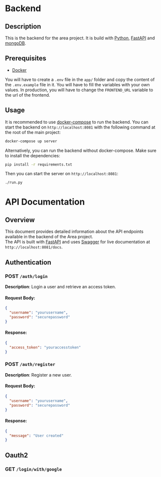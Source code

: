 # Backend

## Description

This is the backend for the area project. It is build with [Python](https://www.python.org/), [FastAPI](https://fastapi.tiangolo.com/) and [mongoDB](https://www.mongodb.com/).

## Prerequisites

- [Docker](https://docs.docker.com/get-docker/)

You will have to create a `.env` file in the `app/` folder and copy the content of the `.env.example` file in it. You will have to fill the variables with your own values.
In production, you will have to change the `FRONTEND_URL` variable to the url of the frontend.

## Usage

It is recommended to use [docker-compose](https://docs.docker.com/compose/) to run the backend. You can start the backend on `http://localhost:8081` with the following command at the root of the main project:

```bash
docker-compose up server
```

Alternatively, you can run the backend without docker-compose. Make sure to install the dependencies:

```bash
pip install -r requirements.txt
```

Then you can start the server on `http://localhost:8081`:

```bash
./run.py
```

# API Documentation

## Overview

This document provides detailed information about the API endpoints available in the backend of the Area project.  
The API is built with [FastAPI](https://fastapi.tiangolo.com/) and uses [Swagger](https://swagger.io/) for live documentation at `http://localhost:8081/docs`.

## Authentication

### POST `/auth/login`

**Description**: Login a user and retrieve an access token.

#### Request Body:
```json
{
  "username": "yourusername",
  "password": "securepassword"
}
```

#### Response:

```json
{
  "access_token": "youraccesstoken"
}
```

### POST `/auth/register`

**Description**: Register a new user.

#### Request Body:
```json
{
  "username": "yourusername",
  "password": "securepassword"
}
```

#### Response:

```json
{
  "message": "User created"
}
```

## Oauth2

### GET `/login/with/google`
